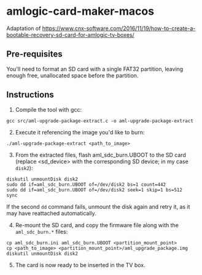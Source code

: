 # amlogic-card-maker-macos
Adaptation of https://www.cnx-software.com/2016/11/19/how-to-create-a-bootable-recovery-sd-card-for-amlogic-tv-boxes/

## Pre-requisites
You'll need to format an SD card with a single FAT32 partition, leaving enough free, unallocated space before the partition.

## Instructions
1. Compile the tool with gcc:

```
gcc src/aml-upgrade-package-extract.c -o aml-upgrade-package-extract
```

2. Execute it referencing the image you'd like to burn:

```
./aml-upgrade-package-extract <path_to_image>
```

3. From the extracted files, flash aml_sdc_burn.UBOOT to the SD card (replace <sd_device> with the corresponding SD device; in my case `disk2`):

```
diskutil unmountDisk disk2
sudo dd if=aml_sdc_burn.UBOOT of=/dev/disk2 bs=1 count=442
sudo dd if=aml_sdc_burn.UBOOT of=/dev/disk2 seek=1 skip=1 bs=512
sync
```

If the second `dd` command fails, unmount the disk again and retry it, as it may have reattached automatically.

4. Re-mount the SD card, and copy the firmware file along with the `aml_sdc_burn.*` files:

```
cp aml_sdc_burn.ini aml_sdc_burn.UBOOT <partition_mount_point>
cp <path_to_image> <partition_mount_point>/aml_upgrade_package.img
diskutil unmountDisk disk2
```

5. The card is now ready to be inserted in the TV box.
